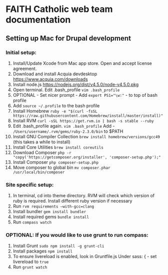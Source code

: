 # FAITH Catholic web team documentation

## Setting up Mac for Drupal development

### Initial setup:

1. Install/Update Xcode from Mac app store. Open and accept license agreement.
2. Download and install Acquia devdesktop https://www.acquia.com/downloads
3. Install node.js https://nodejs.org/dist/v4.5.0/node-v4.5.0.pkg
4. Open terminal. Edit .bash_profile `vim .bash_profile`
5. OPTIONAL - Set nicer prompt - Add `export PS1="\w:"` - to top of bash profile
6. Add `source ~/.profile` to the bash profile
7. Install Homebrew `ruby -e "$(curl -fsSL https://raw.githubusercontent.com/Homebrew/install/master/install)"`
8. Install RVM  `curl -sSL https://get.rvm.io | bash -s stable --ruby`
9. Edit .bash_profile again. `vim .bash_profile` Add - `/Users/username/.rvm/gems/ruby-2.3.0/bin` to $PATH
10. Install GNU Compiler Collection `brew install homebrew/versions/gcc49` (this takes a while to install)
11. Install Core Utilities `brew install coreutils`
12. Download Composer `php -r "copy('https://getcomposer.org/installer', 'composer-setup.php');"`
13. Install Composer `php composer-setup.php`
14. Move composer to global bin `mv composer.phar /usr/local/bin/composer`

### Site specific setup:
1. In terminal, cd into theme directory. RVM will check which version of ruby is required. Install different ruby version if necessary
2. Run `rvm requirements –with-gcc=clang`
3. Install bundler `gem install bundler`
4. Install required gems `bundle install`
5. Run `compass watch`

### OPTIONAL: If you would like to use grunt to run compass:
1. Install Grunt `sudo npm install -g grunt-cli`
2. Install packages `npm install`
3. To ensure livereload is enabled, look in Gruntfile.js Under sass: { - set livereload to `true`
4. Run `grunt watch`

